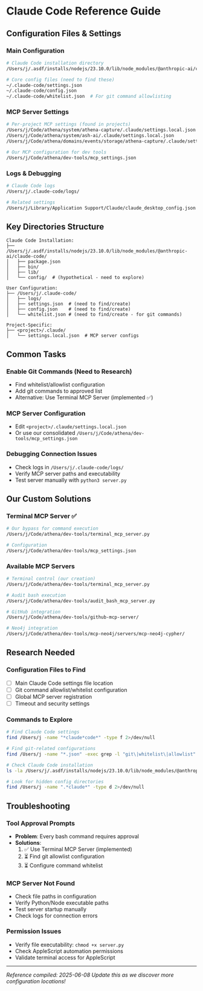 # Claude Code Reference Guide

## Configuration Files & Settings

### Main Configuration
```bash
# Claude Code installation directory
/Users/j/.asdf/installs/nodejs/23.10.0/lib/node_modules/@anthropic-ai/claude-code/

# Core config files (need to find these)
~/.claude-code/settings.json
~/.claude-code/config.json
~/.claude-code/whitelist.json  # For git command allowlisting
```

### MCP Server Settings
```bash
# Per-project MCP settings (found in projects)
/Users/j/Code/athena/system/athena-capture/.claude/settings.local.json
/Users/j/Code/athena/system/ash-ai/.claude/settings.local.json
/Users/j/Code/athena/domains/events/storage/athena-capture/.claude/settings.local.json

# Our MCP configuration for dev tools
/Users/j/Code/athena/dev-tools/mcp_settings.json
```

### Logs & Debugging
```bash
# Claude Code logs
/Users/j/.claude-code/logs/

# Related settings
/Users/j/Library/Application Support/Claude/claude_desktop_config.json  # Claude Desktop (not Code)
```

## Key Directories Structure

```
Claude Code Installation:
├── /Users/j/.asdf/installs/nodejs/23.10.0/lib/node_modules/@anthropic-ai/claude-code/
│   ├── package.json
│   ├── bin/
│   ├── lib/
│   └── config/  # (hypothetical - need to explore)

User Configuration:
├── /Users/j/.claude-code/
│   ├── logs/
│   ├── settings.json  # (need to find/create)
│   ├── config.json    # (need to find/create)
│   └── whitelist.json # (need to find/create - for git commands)

Project-Specific:
├── <project>/.claude/
│   └── settings.local.json  # MCP server configs
```

## Common Tasks

### Enable Git Commands (Need to Research)
- Find whitelist/allowlist configuration
- Add git commands to approved list
- Alternative: Use Terminal MCP Server (implemented ✅)

### MCP Server Configuration
- Edit `<project>/.claude/settings.local.json`
- Or use our consolidated `/Users/j/Code/athena/dev-tools/mcp_settings.json`

### Debugging Connection Issues
- Check logs in `/Users/j/.claude-code/logs/`
- Verify MCP server paths and executability
- Test server manually with `python3 server.py`

## Our Custom Solutions

### Terminal MCP Server ✅
```bash
# Our bypass for command execution
/Users/j/Code/athena/dev-tools/terminal_mcp_server.py

# Configuration
/Users/j/Code/athena/dev-tools/mcp_settings.json
```

### Available MCP Servers
```bash
# Terminal control (our creation)
/Users/j/Code/athena/dev-tools/terminal_mcp_server.py

# Audit bash execution  
/Users/j/Code/athena/dev-tools/audit_bash_mcp_server.py

# GitHub integration
/Users/j/Code/athena/dev-tools/github-mcp-server/

# Neo4j integration
/Users/j/Code/athena/dev-tools/mcp-neo4j/servers/mcp-neo4j-cypher/
```

## Research Needed

### Configuration Files to Find
- [ ] Main Claude Code settings file location
- [ ] Git command allowlist/whitelist configuration
- [ ] Global MCP server registration
- [ ] Timeout and security settings

### Commands to Explore
```bash
# Find Claude Code settings
find /Users/j -name "*claude*code*" -type f 2>/dev/null

# Find git-related configurations
find /Users/j -name "*.json" -exec grep -l "git\|whitelist\|allowlist" {} \; 2>/dev/null

# Check Claude Code installation
ls -la /Users/j/.asdf/installs/nodejs/23.10.0/lib/node_modules/@anthropic-ai/claude-code/

# Look for hidden config directories
find /Users/j -name ".*claude*" -type d 2>/dev/null
```

## Troubleshooting

### Tool Approval Prompts
- **Problem**: Every bash command requires approval
- **Solutions**: 
  1. ✅ Use Terminal MCP Server (implemented)
  2. ⏳ Find git allowlist configuration
  3. ⏳ Configure command whitelist

### MCP Server Not Found
- Check file paths in configuration
- Verify Python/Node executable paths
- Test server startup manually
- Check logs for connection errors

### Permission Issues
- Verify file executability: `chmod +x server.py`
- Check AppleScript automation permissions
- Validate terminal access for AppleScript

---
*Reference compiled: 2025-06-08*
*Update this as we discover more configuration locations!*